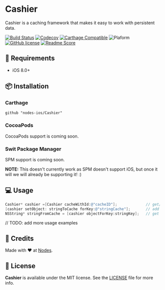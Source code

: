 # Cashier

Cashier is a caching framework that makes it easy to work with persistent data.

[![Build Status](https://travis-ci.org/nodes-ios/Cashier.svg?branch=master)](https://travis-ci.org/nodes-ios/Cashier)
[![Codecov](https://img.shields.io/codecov/c/github/nodes-ios/Cashier.svg)](https://codecov.io/github/nodes-ios/Cashier)
[![Carthage Compatible](https://img.shields.io/badge/Carthage-compatible-4BC51D.svg?style=flat)](https://github.com/Carthage/Carthage)
![Plaform](https://img.shields.io/badge/platform-iOS-lightgrey.svg)
[![GitHub license](https://img.shields.io/badge/license-MIT-blue.svg)](https://github.com/nodes-ios/Codemine/blob/master/LICENSE)
[![Readme Score](http://readme-score-api.herokuapp.com/score.svg?url=nodes-ios/cashier)](http://clayallsopp.github.io/readme-score?url=nodes-ios/cashier)

## 📝 Requirements

* iOS 8.0+


## 📦 Installation

### Carthage
~~~
github "nodes-ios/Cashier"
~~~

### CocoaPods

CocoaPods support is coming soon.

### Swit Package Manager

SPM support is coming soon.

**NOTE:** This doesn't currently work as SPM doesn't support iOS, but once it will we will already be supporting it! :)


## 💻 Usage

```objective-c
Cashier* cashier =[Cashier cacheWithId:@"cacheID"];             // get/create a Cashier object with id cacheID
[cashier setObject: stringToCache forKey:@"stringCache"];       // add an object to the cache
NSString* stringFromCache = [cashier objectForKey:stringKey];   // get the object from the cache
```
// TODO: add more usage examples

## 👥 Credits
Made with ❤️ at [Nodes](http://nodesagency.com).

## 📄 License
**Cashier** is available under the MIT license. See the [LICENSE](https://github.com/nodes-ios/Cashier/blob/master/LICENSE) file for more info.
